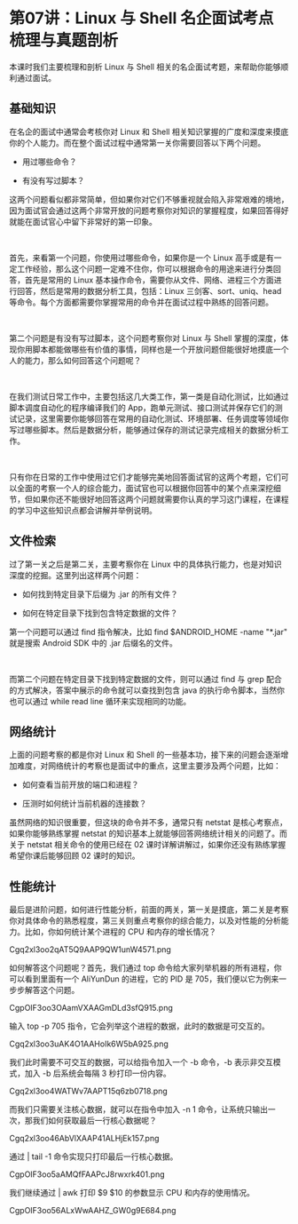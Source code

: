 # 第07讲：Linux 与 Shell 名企面试考点梳理与真题剖析

本课时我们主要梳理和剖析 Linux 与 Shell 相关的名企面试考题，来帮助你能够顺利通过面试。

## 基础知识

在名企的面试中通常会考核你对 Linux 和 Shell 相关知识掌握的广度和深度来摸底你的个人能力。而在整个面试过程中通常第一关你需要回答以下两个问题。

* 用过哪些命令？

* 有没有写过脚本？

这两个问题看似都非常简单，但如果你对它们不够重视就会陷入非常艰难的境地，因为面试官会通过这两个非常开放的问题考察你对知识的掌握程度，如果回答得好就能在面试官心中留下非常好的第一印象。

             

首先，来看第一个问题，你使用过哪些命令，如果你是一个 Linux 高手或是有一定工作经验，那么这个问题一定难不住你，你可以根据命令的用途来进行分类回答，首先是常用的 Linux 基本操作命令，需要你从文件、网络、进程三个方面进行回答，然后是常用的数据分析工具，包括：Linux 三剑客、sort、uniq、head 等命令。每个方面都需要你掌握常用的命令并在面试过程中熟练的回答问题。

 

第二个问题是有没有写过脚本，这个问题考察你对 Linux 与 Shell 掌握的深度，体现你用脚本都能做哪些有价值的事情，同样也是一个开放问题但能很好地摸底一个人的能力，那么如何回答这个问题呢？

 

在我们测试日常工作中，主要包括这几大类工作，第一类是自动化测试，比如通过脚本调度自动化的程序编译我们的 App，跑单元测试、接口测试并保存它们的测试记录，这里需要你能够回答在常用的自动化测试、环境部署、任务调度等领域你写过哪些脚本。然后是数据分析，能够通过保存的测试记录完成相关的数据分析工作。

 

只有你在日常的工作中使用过它们才能够完美地回答面试官的这两个考题，它们可以全面的考察一个人的综合能力，面试官也可以根据你回答中的某个点来深挖细节，但如果你还不能很好地回答这两个问题就需要你认真的学习这门课程，在课程的学习中这些知识点都会讲解并举例说明。


## 文件检索 

过了第一关之后是第二关，主要考察你在 Linux 中的具体执行能力，也是对知识深度的挖掘。这里列出这样两个问题：

* 如何找到特定目录下后缀为 .jar 的所有文件？

* 如何在特定目录下找到包含特定数据的文件？ 

第一个问题可以通过 find 指令解决，比如 find $ANDROID_HOME -name "*.jar" 就是搜索 Android SDK 中的 .jar 后缀名的文件。

 

而第二个问题在特定目录下找到特定数据的文件，则可以通过 find 与 grep 配合的方式解决，答案中展示的命令就可以查找到包含 java 的执行命令脚本，当然你也可以通过 while read line 循环来实现相同的功能。

## 网络统计  

上面的问题考察的都是你对 Linux 和 Shell 的一些基本功，接下来的问题会逐渐增加难度，对网络统计的考察也是面试中的重点，这里主要涉及两个问题，比如：

* 如何查看当前开放的端口和进程？

* 压测时如何统计当前机器的连接数？

虽然网络的知识很重要，但这块的命令并不多，通常只有 netstat 是核心考察点，如果你能够熟练掌握 netstat 的知识基本上就能够回答网络统计相关的问题了。而关于 netstat 相关命令的使用已经在 02 课时详解讲解过，如果你还没有熟练掌握希望你课后能够回顾 02 课时的知识。

## 性能统计  

最后是进阶问题，如何进行性能分析，前面的两关，第一关是摸底，第二关是考察你对具体命令的熟悉程度，第三关则重点考察你的综合能力，以及对性能的分析能力。比如，你如何统计某个进程的 CPU 和内存的增长情况？

Cgq2xl3oo2qAT5Q9AAP9QW1unW4571.png

如何解答这个问题呢？首先，我们通过 top 命令给大家列举机器的所有进程，你可以看到里面有一个 AliYunDun 的进程，它的 PID 是 705，我们便以它为例来一步步解答这个问题。

CgpOIF3oo3OAamVXAAGmDLd3sfQ915.png

输入 top -p 705 指令，它会列举这个进程的数据，此时的数据是可交互的。

Cgq2xl3oo3uAK4O1AAHoIk6W5bA925.png

我们此时需要不可交互的数据，可以给指令加入一个 -b 命令，-b 表示非交互模式，加入 -b 后系统会每隔 3 秒打印一份内容。

Cgq2xl3oo4WATWv7AAPT15q6zb0718.png

而我们只需要关注核心数据，就可以在指令中加入 -n 1 命令，让系统只输出一次，那我们如何获取最后一行核心数据呢？

Cgq2xl3oo46AbVlXAAP41ALHjEk157.png

通过 | tail -1 命令实现只打印最后一行核心数据。

CgpOIF3oo5aAMQfFAAPcJ8rwxrk401.png

我们继续通过 | awk 打印 $9 $10 的参数显示 CPU 和内存的使用情况。

CgpOIF3oo56ALxWwAAHZ_GW0g9E684.png